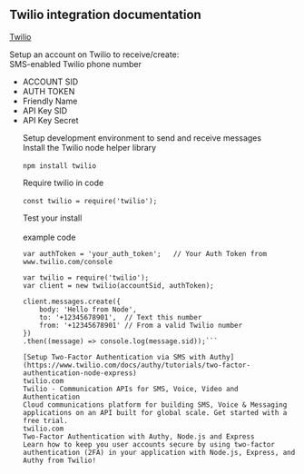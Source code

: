 ## Twilio integration documentation


[Twilio](https://www.twilio.com/)

Setup an account on Twilio to receive/create:</br>
   SMS-enabled Twilio phone number<br>
   <ul >
   <li>ACCOUNT SID</li>
   <li>AUTH TOKEN<br></li>
   <li>Friendly Name</li>
   <li>API Key SID<br></li>
   <li>API Key Secret</li>

Setup development environment to send and receive messages</br>
 Install the Twilio node helper library</br></br>
   `npm install twilio`  

 Require twilio in code</br></br>
  `const twilio = require('twilio');`

Test your install<br><br>
 example code
 
  ```var accountSid = 'ACa11a6a4751c701a38d24ec97aa801c83'; // Your Account SID from www.twilio.com/console
  var authToken = 'your_auth_token';   // Your Auth Token from www.twilio.com/console

  var twilio = require('twilio');
  var client = new twilio(accountSid, authToken);

  client.messages.create({
      body: 'Hello from Node',
      to: '+12345678901',  // Text this number
      from: '+12345678901' // From a valid Twilio number
  })
  .then((message) => console.log(message.sid));```

[Setup Two-Factor Authentication via SMS with Authy](https://www.twilio.com/docs/authy/tutorials/two-factor-authentication-node-express)
twilio.com
Twilio - Communication APIs for SMS, Voice, Video and Authentication
Cloud communications platform for building SMS, Voice & Messaging applications on an API built for global scale. Get started with a free trial.
twilio.com
Two-Factor Authentication with Authy, Node.js and Express
Learn how to keep you user accounts secure by using two-factor authentication (2FA) in your application with Node.js, Express, and Authy from Twilio!